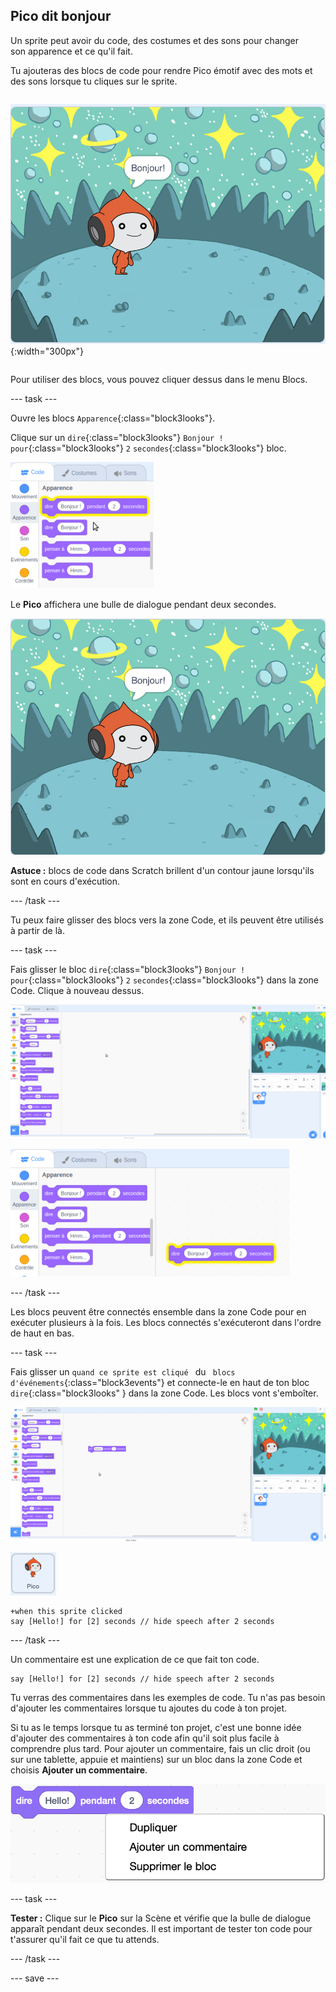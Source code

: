 ## Pico dit bonjour

<div style="display: flex; flex-wrap: wrap">
<div style="flex-basis: 200px; flex-grow: 1; margin-right: 15px;">
Un sprite peut avoir du code, des costumes et des sons pour changer son apparence et ce qu'il fait. 
  
Tu ajouteras des blocs de code pour rendre Pico émotif avec des mots et des sons lorsque tu cliques sur le sprite.
</div>
<div>

![Le sprite Pico disant : "Bonjour !"](images/pico-step2.png){:width="300px"}

</div>
</div>

Pour utiliser des blocs, vous pouvez cliquer dessus dans le menu Blocs.

--- task ---

Ouvre les blocs `Apparence`{:class="block3looks"}.

Clique sur un `dire`{:class="block3looks"} `Bonjour !` `pour`{:class="block3looks"} `2` `secondes`{:class="block3looks"} bloc.

![Le 'dire bonjour ! le bloc pour 2 secondes brillant avec un contour jaune.](images/pico-say-hello-blocks-menu.png)

Le **Pico** affichera une bulle de dialogue pendant deux secondes.

![Le sprite Pico avec "Bonjour!" dans une bulle de dialogue.](images/pico-say-hello-stage.png)

**Astuce :** blocs de code dans Scratch brillent d'un contour jaune lorsqu'ils sont en cours d'exécution.

--- /task ---

Tu peux faire glisser des blocs vers la zone Code, et ils peuvent être utilisés à partir de là.

--- task ---

Fais glisser le bloc `dire`{:class="block3looks"} `Bonjour !` `pour`{:class="block3looks"} `2` `secondes`{:class="block3looks"} dans la zone Code. Clique à nouveau dessus.

![Glisser le bloc « dire » vers la zone de code et cliquer dessus pour l'exécuter.](images/pico-drag-say.gif)

![Le bloc « dire » a été déplacé vers la zone Code. Le bloc de code brille avec un contour jaune.](images/pico-drag-say.png)

--- /task ---

Les blocs peuvent être connectés ensemble dans la zone Code pour en exécuter plusieurs à la fois. Les blocs connectés s'exécuteront dans l'ordre de haut en bas.

--- task ---

Fais glisser un `quand ce sprite est cliqué ` du ` blocs d'événements`{:class="block3events"} et connecte-le en haut de ton bloc `dire`{:class="block3looks" } dans la zone Code. Les blocs vont s'emboîter.

![Une animation des blocs qui s'emboîtent. Lorsqu'on clique sur Pico, ils disent "Bonjour !" pendant deux secondes.](images/pico-snap-together.gif)

![Le sprite Pico.](images/pico-sprite.png)

```blocks3
+when this sprite clicked
say [Hello!] for [2] seconds // hide speech after 2 seconds
```

--- /task ---

Un commentaire est une explication de ce que fait ton code.

```blocks3
say [Hello!] for [2] seconds // hide speech after 2 seconds
```
Tu verras des commentaires dans les exemples de code. Tu n'as pas besoin d'ajouter les commentaires lorsque tu ajoutes du code à ton projet.

Si tu as le temps lorsque tu as terminé ton projet, c'est une bonne idée d'ajouter des commentaires à ton code afin qu'il soit plus facile à comprendre plus tard. Pour ajouter un commentaire, fais un clic droit (ou sur une tablette, appuie et maintiens) sur un bloc dans la zone Code et choisis **Ajouter un commentaire**.

![Le menu contextuel qui apparaît lorsque tu fais un clic droit sur un bloc. « Ajouter un commentaire » est sélectionné.](images/add-comment.png)

--- task ---

**Tester :** Clique sur le **Pico** sur la Scène et vérifie que la bulle de dialogue apparaît pendant deux secondes. Il est important de tester ton code pour t'assurer qu'il fait ce que tu attends.

--- /task ---

--- save ---
